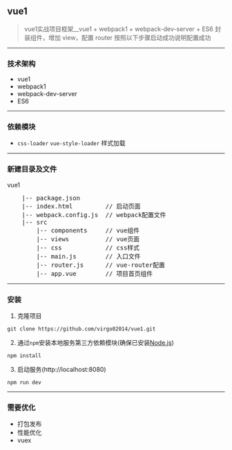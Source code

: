 ## vue1
> vue1实战项目框架__vue1 + webpack1 + webpack-dev-server + ES6
> 封装组件，增加 view，配置 router
> 按照以下步骤启动成功说明配置成功

---
### 技术架构
* vue1
* webpack1
* webpack-dev-server
* ES6

---
### 依赖模块
* `css-loader` `vue-style-loader`  样式加载

---
### 新建目录及文件
vue1
<pre>
    |-- package.json
    |-- index.html         // 启动页面
    |-- webpack.config.js  // webpack配置文件
    |-- src
        |-- components     // vue组件
        |-- views          // vue页面
        |-- css            // css样式
        |-- main.js        // 入口文件
        |-- router.js      // vue-router配置
        |-- app.vue        // 项目首页组件
</pre>

---
### 安装
1. 克隆项目
```
git clone https://github.com/virgo02014/vue1.git
```

2. 通过`npm`安装本地服务第三方依赖模块(确保已安装[Node.js](https://nodejs.org/))
```
npm install
```

3. 启动服务(http://localhost:8080)
```
npm run dev
```

---
### 需要优化
* 打包发布
* 性能优化
* vuex
